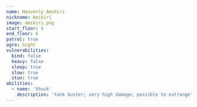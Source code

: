 ```yaml
---
name: Heavenly Amikiri
nickname: Amikiri
image: amikiri.png
start_floor: 4
end_floor: 6
patrol: true
agro: Sight
vulnerabilities:
  bind: false
  heavy: false
  sleep: true
  slow: true
  stun: true
abilities:
  - name: 'Shuck'
    description: 'tank buster; very high damage; possible to outrange'
---
```

